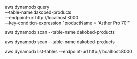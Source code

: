 aws dynamodb query \
    --table-name dakobed-products \
    --endpoint-url http://localhost:8000 \
    --key-condition-expression "productName = 'Aether Pro 70'"

aws dynamodb scan --table-name dakobed-products

aws dynamodb scan --table-name dakobed-products
 
aws dynamodb list-tables --endpoint-url http://localhost:8000
